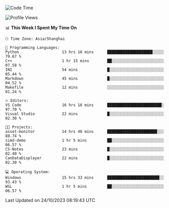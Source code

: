 <!--START_SECTION:waka-->
![Code Time](http://img.shields.io/badge/Code%20Time-1%2C322%20hrs%2048%20mins-blue)

![Profile Views](http://img.shields.io/badge/Profile%20Views-2-blue)

📊 **This Week I Spent My Time On** 

```text
🕑︎ Time Zone: Asia/Shanghai

💬 Programming Languages: 
Python                   13 hrs 16 mins      ████████████████████░░░░░   79.67 % 
C++                      1 hr 15 mins        ██░░░░░░░░░░░░░░░░░░░░░░░   07.58 % 
INI                      54 mins             █░░░░░░░░░░░░░░░░░░░░░░░░   05.44 % 
Markdown                 45 mins             █░░░░░░░░░░░░░░░░░░░░░░░░   04.52 % 
Makefile                 12 mins             ░░░░░░░░░░░░░░░░░░░░░░░░░   01.24 % 

🔥 Editors: 
VS Code                  16 hrs 16 mins      ████████████████████████░   97.70 % 
Visual Studio            22 mins             █░░░░░░░░░░░░░░░░░░░░░░░░   02.30 % 

🐱‍💻 Projects: 
asset-monitor            14 hrs 46 mins      ██████████████████████░░░   88.74 % 
simd-demo                1 hr 5 mins         ██░░░░░░░░░░░░░░░░░░░░░░░   06.57 % 
CS-Notes                 23 mins             █░░░░░░░░░░░░░░░░░░░░░░░░   02.40 % 
CanDataDisplayer         22 mins             █░░░░░░░░░░░░░░░░░░░░░░░░   02.30 % 

💻 Operating System: 
Windows                  15 hrs 33 mins      ███████████████████████░░   93.43 % 
WSL                      1 hr 5 mins         ██░░░░░░░░░░░░░░░░░░░░░░░   06.57 % 
```


 Last Updated on 24/10/2023 08:19:43 UTC
<!--END_SECTION:waka-->